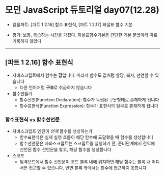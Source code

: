 # 모던 JavaScript 듀토리얼 day07(12.28)

- 읽을파트: [파트 1 2.16] 함수 표현식, [파트 1 2.17] 화살표 함수 기본

- 평가: 보통, 복습하는 시간을 가졌다. 화살표함수기본은 간단한 기본 문법이라 따로 기록하지 않았다

---

## [파트 1 2.16] 함수 표현식

- 자바스크립트에서 함수는 **값**입니다. 따라서 함수도 값처럼 할당, 복사, 선언할 수 있습니다
  - 다른 언어처럼 **구조**로 취급하지 않습니다
- 함수만들기
  - 함수선언(Function Declaration): 함수가 독립된 구문형태로 존재하게 됩니다
  - 함수표현식(Function Expression): 함수가 표현식의 일부로 존재하게 됩니다

### 함수표현식 vs 함수선언문

- 자바스크립트 엔진이 _언제_ 함수를 생성하는가
  - 함수표현식은 실제 실행 흐름이 해당 함수에 도달했을 때 함수를 생성합니다
  - 함수선언문은 자바스크립트는 스크립트를 실행하기 전, 준비단계에서 전역에 선언된 함수 선언문을 찾고, 해당 함수를 생성합니다
- 스코프
  - 엄격모드에서 함수 선언문이 코드 블록 내에 위치하면 해당 함수는 블록 내 어디서든 접근할 수 있습니다. 반면 블록 밖에서는 함수에 접근하지 못합니다
